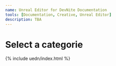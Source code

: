 ```yaml
---
name: Unreal Editor for DevNite Documentation
tools: [Documentation, Creative, Unreal Editor]
description: TBA
---
```


# Select a categorie
{% include uedn/index.html %}
